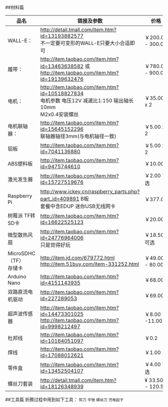 ##材料篇

品名 | 链接及参数 | 价格
------------ | ------------- | ------------
WALL-E：| http://detail.tmall.com/item.htm?id=13193882577 <br />不一定要可变形的WALL-E只要大小合适即可 | ￥200.00 - 300.00
履带：| http://item.taobao.com/item.htm?id=13463638582 或<br /> http://item.taobao.com/item.htm?id=19139632476 | ￥780.00 - 900.00
电机：| http://item.taobao.com/item.htm?id=10518827834 <br /> 电机参数 电压12V 减速比1:150 输出轴长10mm <br />M2x0.4安装螺丝 | ￥35.00 x 2
电机联轴器：| http://item.taobao.com/item.htm?id=15645152296 <br /> 联轴器轴径3mm(与电机轴径一致) | ￥5.00 x 2 
铝板 | http://item.taobao.com/item.htm?id=7041136880 | ￥5.00 x 2
ABS塑料板 | http://item.taobao.com/item.htm?id=9475744610 | ￥10.00
激光发生器 | http://item.taobao.com/item.htm?id=15727519676 | ￥2.00 可选
Raspberry Pi | http://www.ickey.cn/raspberry_parts.php?part_id=409891 B板 <br />套餐中含EDUP 迷你USB无线网卡 | ￥377.00
树莓派 TF转SD卡 | http://item.taobao.com/item.htm?id=16622525123 | ￥20.00
微型散热风扇 | http://item.taobao.com/item.htm?id=24776964006 <br />只是觉得好玩 | ￥18.50 可选
MicroSDHC（TF）<br />存储卡 | http://item.jd.com/679772.html <br /> http://item.51buy.com/item-331252.html | ￥49.00 - 80.00
Arduino Nano | http://item.taobao.com/item.htm?id=4151143935 | ￥68.00
双路直流电机驱动 | http://item.taobao.com/item.htm?id=227289053 | ￥69.00
超声波传感器 | http://item.taobao.com/item.htm?id=14473301025 <br /> http://item.taobao.com/item.htm?id=9998212497 | ￥8.00 -11.00
杜邦线 | http://item.taobao.com/item.htm?id=10164051097 | ￥0.2
焊线 | http://item.taobao.com/item.htm?id=17088012621 |  ￥1.00
零件盒 | http://item.taobao.com/item.htm?id=13452504107 | ￥4.00 可选
螺丝刀套装 | http://detail.tmall.com/item.htm?id=18126348939 | ¥ 33.50 - 120.50

##工具篇
折腾过程中用到如下工具：
`剪刀` `平锉` `螺丝刀` `充电起子`